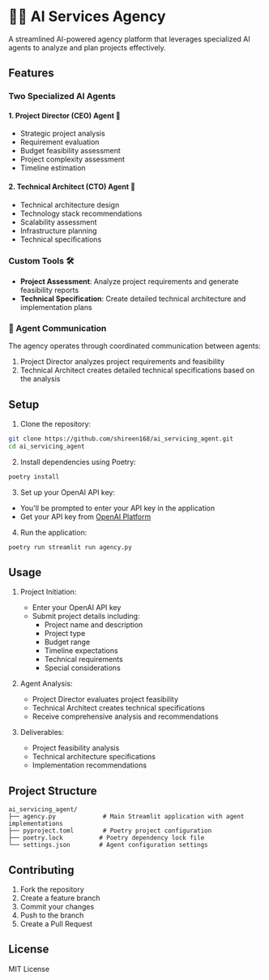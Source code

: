 # 👨‍💼 AI Services Agency

A streamlined AI-powered agency platform that leverages specialized AI agents to analyze and plan projects effectively.

## Features

### Two Specialized AI Agents

#### 1. Project Director (CEO) Agent 👔
- Strategic project analysis
- Requirement evaluation
- Budget feasibility assessment
- Project complexity assessment
- Timeline estimation

#### 2. Technical Architect (CTO) Agent 🔧
- Technical architecture design
- Technology stack recommendations
- Scalability assessment
- Infrastructure planning
- Technical specifications

### Custom Tools 🛠️

- **Project Assessment**: Analyze project requirements and generate feasibility reports
- **Technical Specification**: Create detailed technical architecture and implementation plans

### 🔄 Agent Communication

The agency operates through coordinated communication between agents:
1. Project Director analyzes project requirements and feasibility
2. Technical Architect creates detailed technical specifications based on the analysis

## Setup

1. Clone the repository:
```bash
git clone https://github.com/shireen168/ai_servicing_agent.git
cd ai_servicing_agent
```

2. Install dependencies using Poetry:
```bash
poetry install
```

3. Set up your OpenAI API key:
- You'll be prompted to enter your API key in the application
- Get your API key from [OpenAI Platform](https://platform.openai.com/api-keys)

4. Run the application:
```bash
poetry run streamlit run agency.py
```

## Usage

1. Project Initiation:
   - Enter your OpenAI API key
   - Submit project details including:
     - Project name and description
     - Project type
     - Budget range
     - Timeline expectations
     - Technical requirements
     - Special considerations

2. Agent Analysis:
   - Project Director evaluates project feasibility
   - Technical Architect creates technical specifications
   - Receive comprehensive analysis and recommendations

3. Deliverables:
   - Project feasibility analysis
   - Technical architecture specifications
   - Implementation recommendations

## Project Structure

```
ai_servicing_agent/
├── agency.py             # Main Streamlit application with agent implementations
├── pyproject.toml        # Poetry project configuration
├── poetry.lock          # Poetry dependency lock file
└── settings.json        # Agent configuration settings
```

## Contributing

1. Fork the repository
2. Create a feature branch
3. Commit your changes
4. Push to the branch
5. Create a Pull Request

## License

MIT License
